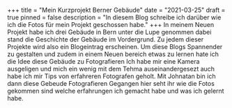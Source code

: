 +++
title = "Mein Kurzprojekt Berner Gebäude"
date = "2021-03-25"
draft = true
pinned = false
description = "In diesem Blog schreibe ich darüber wie ich die Fotos für mein Projekt geschossen habe."
+++
In meinem Neuen Projekt habe ich drei Gebäude in Bern unter die Lupe genommen dabei stand die Geschichte der Gebäude im Vordergrund. Zu jedem dieser Projekte wird also ein Blogeintrag erscheinen. Um diese Blogs Spannender zu gestalten und zudem in einem Neuen bereich etwas zu lernen hate ich die Idee diese Gebäude zu Fotografieren Ich habe mir eine Kamera ausgeligen und mich ein wenig mit dem Tehma auseinandergesezt auch habe ich mir Tips von erfahreren Fotografen geholt. Mit Johnatan bin ich dann diese Gebeude Fotografieren Gegangen hier seht ihr wie die Fotos gekommen sind welche erfahrungen ich gemacht habe und was ich gelernt habe.